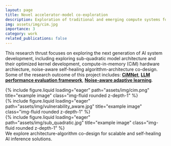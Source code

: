 ```yaml
---
layout: page
title: Novel accelerator-model co-exploration
description: Exploration of traditional and emerging compute systems for scalable AI workloads
img: assets/img/cim.jpg
importance: 3
category: work
related_publications: false
---
```


<p>
This research thrust focuses on exploring the next generation of AI system development, including exploring sub-quadratic model architecture and their optimized kernel development, compute-in-memory (CiM) hardware archiecture, noise-aware self-healing algoritthm-architecture co-design. Some of the research outcome of this project includes: <a target="_blank" href="https://arxiv.org/pdf/2402.11780"><b>CiMNet</b></a>, <a target="_blank" href="https://arxiv.org/pdf/2407.07000"><b>LLM performance evaluation framework</b></a>, <a target="_blank" href="https://openreview.net/pdf?id=nB8foAclpo"><b>Noise-aware adaptive learning</b></a>. 
</p>

<div class="row">
    <div class="col-sm mt-3 mt-md-0">
        {% include figure.liquid loading="eager" path="assets/img/cim.png" title="example image" class="img-fluid rounded z-depth-1" %}
    </div>
    <div class="col-sm mt-3 mt-md-0">
        {% include figure.liquid loading="eager" path="assets/img/vulnerability_aware.jpg" title="example image" class="img-fluid rounded z-depth-1" %}
    </div>
    <div class="col-sm mt-3 mt-md-0">
        {% include figure.liquid loading="eager" path="assets/img/sub_quadratic.jpg" title="example image" class="img-fluid rounded z-depth-1" %}
    </div>
</div>
<div class="caption">
    We explore architecture-algorithm co-design for scalable and self-healing AI inference solutions.
</div>

